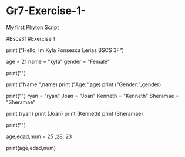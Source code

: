 # Gr7-Exercise-1-
My first Phyton Script

#Bscs3f
#Exercise 1

print ("Hello, Im Kyla Fonsesca Lerias BSCS 3F")

age = 21
name = "kyla"
gender = "Female"

print("")

print ("Name:",name)
print ("Age:",age)
print ("Gender:",gender)

print("")
ryan = "ryan"
Joan = "Joan"
Kenneth = "Kenneth"
Sheramae = "Sheramae"

print (ryan)
print (Joan)
print (Kenneth)
print (Sheramae)


 
print("")
 
age,edad,num = 25 ,28, 23

print(age,edad,num)
